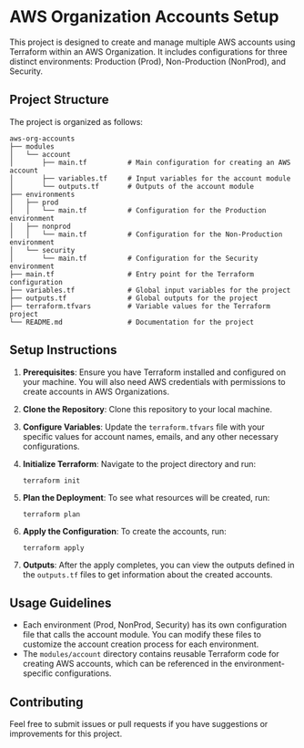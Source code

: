 # AWS Organization Accounts Setup

This project is designed to create and manage multiple AWS accounts using Terraform within an AWS Organization. It includes configurations for three distinct environments: Production (Prod), Non-Production (NonProd), and Security.

## Project Structure

The project is organized as follows:

```
aws-org-accounts
├── modules
│   └── account
│       ├── main.tf          # Main configuration for creating an AWS account
│       ├── variables.tf     # Input variables for the account module
│       └── outputs.tf       # Outputs of the account module
├── environments
│   ├── prod
│   │   └── main.tf          # Configuration for the Production environment
│   ├── nonprod
│   │   └── main.tf          # Configuration for the Non-Production environment
│   └── security
│       └── main.tf          # Configuration for the Security environment
├── main.tf                  # Entry point for the Terraform configuration
├── variables.tf             # Global input variables for the project
├── outputs.tf               # Global outputs for the project
├── terraform.tfvars         # Variable values for the Terraform project
└── README.md                # Documentation for the project
```

## Setup Instructions

1. **Prerequisites**: Ensure you have Terraform installed and configured on your machine. You will also need AWS credentials with permissions to create accounts in AWS Organizations.

2. **Clone the Repository**: Clone this repository to your local machine.

3. **Configure Variables**: Update the `terraform.tfvars` file with your specific values for account names, emails, and any other necessary configurations.

4. **Initialize Terraform**: Navigate to the project directory and run:
   ```
   terraform init
   ```

5. **Plan the Deployment**: To see what resources will be created, run:
   ```
   terraform plan
   ```

6. **Apply the Configuration**: To create the accounts, run:
   ```
   terraform apply
   ```

7. **Outputs**: After the apply completes, you can view the outputs defined in the `outputs.tf` files to get information about the created accounts.

## Usage Guidelines

- Each environment (Prod, NonProd, Security) has its own configuration file that calls the account module. You can modify these files to customize the account creation process for each environment.
- The `modules/account` directory contains reusable Terraform code for creating AWS accounts, which can be referenced in the environment-specific configurations.

## Contributing

Feel free to submit issues or pull requests if you have suggestions or improvements for this project.